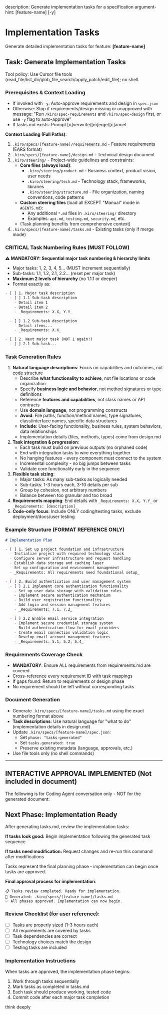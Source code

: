 <meta>
description: Generate implementation tasks for a specification
argument-hint: [feature-name] [-y]
</meta>

# Implementation Tasks

Generate detailed implementation tasks for feature: **[feature-name]**

## Task: Generate Implementation Tasks

Tool policy: Use Cursor file tools (read_file/list_dir/glob_file_search/apply_patch/edit_file); no shell.

### Prerequisites & Context Loading
- If invoked with `-y`: Auto-approve requirements and design in `spec.json`
- Otherwise: Stop if requirements/design missing or unapproved with message:
  "Run `/kiro/spec-requirements` and `/kiro/spec-design` first, or use `-y` flag to auto-approve"
- If tasks.md exists: Prompt [o]verwrite/[m]erge/[c]ancel

**Context Loading (Full Paths)**:
1. `.kiro/specs/[feature-name]/requirements.md` - Feature requirements (EARS format)
2. `.kiro/specs/[feature-name]/design.md` - Technical design document
3. `.kiro/steering/` - Project-wide guidelines and constraints:
   - **Core files (always load)**:
     - `.kiro/steering/product.md` - Business context, product vision, user needs
     - `.kiro/steering/tech.md` - Technology stack, frameworks, libraries
     - `.kiro/steering/structure.md` - File organization, naming conventions, code patterns
   - **Custom steering files** (load all EXCEPT "Manual" mode in `AGENTS.md`):
     - Any additional `*.md` files in `.kiro/steering/` directory
     - Examples: `api.md`, `testing.md`, `security.md`, etc.
   - (Task planning benefits from comprehensive context)
4. `.kiro/specs/[feature-name]/tasks.md` - Existing tasks (only if merge mode)

### CRITICAL Task Numbering Rules (MUST FOLLOW)

**⚠️ MANDATORY: Sequential major task numbering & hierarchy limits**
- Major tasks: 1, 2, 3, 4, 5... (MUST increment sequentially)
- Sub-tasks: 1.1, 1.2, 2.1, 2.2... (reset per major task)
- **Maximum 2 levels of hierarchy** (no 1.1.1 or deeper)
- Format exactly as:
```markdown
- [ ] 1. Major task description
  - [ ] 1.1 Sub-task description
    - Detail item 1
    - Detail item 2
    - _Requirements: X.X, Y.Y_

  - [ ] 1.2 Sub-task description
    - Detail items...
    - _Requirements: X.X_

- [ ] 2. Next major task (NOT 1 again!)
  - [ ] 2.1 Sub-task...
```

### Task Generation Rules

1. **Natural language descriptions**: Focus on capabilities and outcomes, not code structure
   - Describe **what functionality to achieve**, not file locations or code organization
   - Specify **business logic and behavior**, not method signatures or type definitions
   - Reference **features and capabilities**, not class names or API contracts
   - Use **domain language**, not programming constructs
   - **Avoid**: File paths, function/method names, type signatures, class/interface names, specific data structures
   - **Include**: User-facing functionality, business rules, system behaviors, data relationships
   - Implementation details (files, methods, types) come from design.md
2. **Task integration & progression**:
   - Each task must build on previous outputs (no orphaned code)
   - End with integration tasks to wire everything together
   - No hanging features - every component must connect to the system
   - Incremental complexity - no big jumps between tasks
   - Validate core functionality early in the sequence
3. **Flexible task sizing**:
   - Major tasks: As many sub-tasks as logically needed
   - Sub-tasks: 1-3 hours each, 3-10 details per sub
   - Group by cohesion, not arbitrary numbers
   - Balance between too granular and too broad
4. **Requirements mapping**: End details with `_Requirements: X.X, Y.Y_` or `_Requirements: [description]_`
5. **Code-only focus**: Include ONLY coding/testing tasks, exclude deployment/docs/user testing

### Example Structure (FORMAT REFERENCE ONLY)

```markdown
# Implementation Plan

- [ ] 1. Set up project foundation and infrastructure
  - Initialize project with required technology stack
  - Configure server infrastructure and request handling
  - Establish data storage and caching layer
  - Set up configuration and environment management
  - _Requirements: All requirements need foundational setup_

- [ ] 2. Build authentication and user management system
  - [ ] 2.1 Implement core authentication functionality
    - Set up user data storage with validation rules
    - Implement secure authentication mechanism
    - Build user registration functionality
    - Add login and session management features
    - _Requirements: 7.1, 7.2_

  - [ ] 2.2 Enable email service integration
    - Implement secure credential storage system
    - Build authentication flow for email providers
    - Create email connection validation logic
    - Develop email account management features
    - _Requirements: 5.1, 5.2, 5.4_
```

### Requirements Coverage Check
- **MANDATORY**: Ensure ALL requirements from requirements.md are covered
- Cross-reference every requirement ID with task mappings
- If gaps found: Return to requirements or design phase
- No requirement should be left without corresponding tasks

### Document Generation
- Generate `.kiro/specs/[feature-name]/tasks.md` using the exact numbering format above
- **Task descriptions**: Use natural language for "what to do" (implementation details in design.md)
- Update `.kiro/specs/[feature-name]/spec.json`:
  - Set `phase: "tasks-generated"`
  - Set `tasks.generated: true`
  - Preserve existing metadata (language, approvals, etc.)
- Use file tools only (no shell commands)

---

## INTERACTIVE APPROVAL IMPLEMENTED (Not included in document)

The following is for Coding Agent conversation only - NOT for the generated document:

## Next Phase: Implementation Ready

After generating tasks.md, review the implementation tasks:

**If tasks look good:**
Begin implementation following the generated task sequence

**If tasks need modification:**
Request changes and re-run this command after modifications

Tasks represent the final planning phase - implementation can begin once tasks are approved.

**Final approval process for implementation**:
```
📋 Tasks review completed. Ready for implementation.
📄 Generated: .kiro/specs/[feature-name]/tasks.md
✅ All phases approved. Implementation can now begin.
```

### Review Checklist (for user reference):
- [ ] Tasks are properly sized (1-3 hours each)
- [ ] All requirements are covered by tasks
- [ ] Task dependencies are correct
- [ ] Technology choices match the design
- [ ] Testing tasks are included

### Implementation Instructions
When tasks are approved, the implementation phase begins:
1. Work through tasks sequentially
2. Mark tasks as completed in tasks.md
3. Each task should produce working, tested code
4. Commit code after each major task completion

think deeply